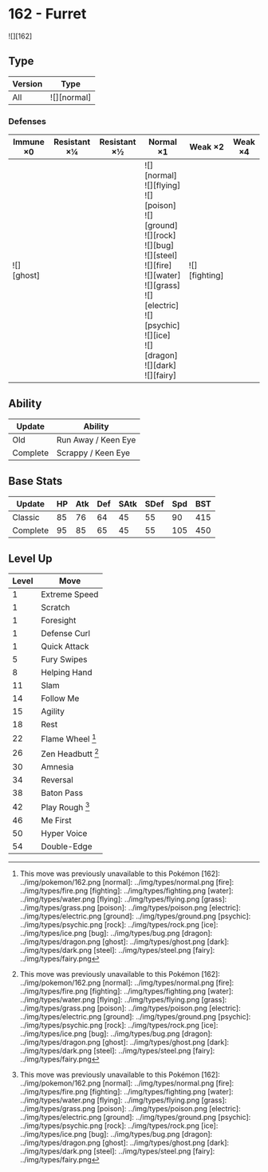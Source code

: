 # 162 - Furret
![][162]

## Type

Version | Type
---     | ---
All     | ![][normal]

### Defenses

Immune ×0      | Resistant ×¼ | Resistant ×½ | Normal ×1                                                                                                                                                                                                                           | Weak ×2           | Weak ×4
---            | ---          | ---          | ---                                                                                                                                                                                                                                 | ---               | ---
![][ghost]<br> | &nbsp;       | &nbsp;       | ![][normal]<br>![][flying]<br>![][poison]<br>![][ground]<br>![][rock]<br>![][bug]<br>![][steel]<br>![][fire]<br>![][water]<br>![][grass]<br>![][electric]<br>![][psychic]<br>![][ice]<br>![][dragon]<br>![][dark]<br>![][fairy]<br> | ![][fighting]<br> | &nbsp;

## Ability

Update   | Ability
---      | ---
Old      | Run Away / Keen Eye
Complete | Scrappy / Keen Eye

## Base Stats

Update   | HP  | Atk | Def | SAtk | SDef | Spd | BST
---      | --- | --- | --- | ---  | ---  | --- | ---
Classic  | 85  | 76  | 64  | 45   | 55   | 90  | 415
Complete | 95  | 85  | 65  | 45   | 55   | 105 | 450

## Level Up

Level | Move
---   | ---
1     | Extreme Speed
1     | Scratch
1     | Foresight
1     | Defense Curl
1     | Quick Attack
5     | Fury Swipes
8     | Helping Hand
11    | Slam
14    | Follow Me
15    | Agility
18    | Rest
22    | Flame Wheel [^1]
26    | Zen Headbutt [^1]
30    | Amnesia
34    | Reversal
38    | Baton Pass
42    | Play Rough [^1]
46    | Me First
50    | Hyper Voice
54    | Double-Edge

[^1]: This move was previously unavailable to this Pokémon
[162]: ../img/pokemon/162.png
[normal]: ../img/types/normal.png
[fire]: ../img/types/fire.png
[fighting]: ../img/types/fighting.png
[water]: ../img/types/water.png
[flying]: ../img/types/flying.png
[grass]: ../img/types/grass.png
[poison]: ../img/types/poison.png
[electric]: ../img/types/electric.png
[ground]: ../img/types/ground.png
[psychic]: ../img/types/psychic.png
[rock]: ../img/types/rock.png
[ice]: ../img/types/ice.png
[bug]: ../img/types/bug.png
[dragon]: ../img/types/dragon.png
[ghost]: ../img/types/ghost.png
[dark]: ../img/types/dark.png
[steel]: ../img/types/steel.png
[fairy]: ../img/types/fairy.png
